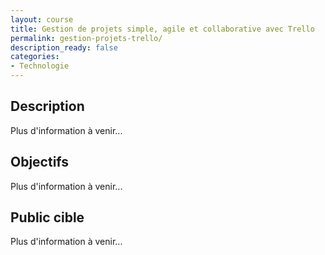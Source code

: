 ```yaml
---
layout: course
title: Gestion de projets simple, agile et collaborative avec Trello
permalink: gestion-projets-trello/
description_ready: false
categories:
- Technologie
---
```

## Description
Plus d'information à venir...

## Objectifs
Plus d'information à venir...

## Public cible
Plus d'information à venir...
